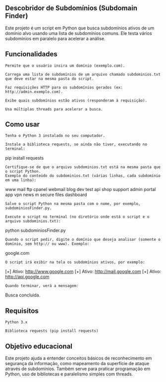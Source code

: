 ## Descobridor de Subdomínios (Subdomain Finder)

Este projeto é um script em Python que busca subdomínios ativos de um domínio alvo usando uma lista de subdomínios comuns. Ele testa vários subdomínios em paralelo para acelerar a análise.
## Funcionalidades

    Permite que o usuário insira um domínio (exemplo.com).

    Carrega uma lista de subdomínios de um arquivo chamado subdominios.txt que deve estar na mesma pasta do script.

    Faz requisições HTTP para os subdomínios gerados (ex: http://admin.exemplo.com).

    Exibe quais subdomínios estão ativos (responderam à requisição).

    Usa múltiplas threads para acelerar a busca.

## Como usar

    Tenha o Python 3 instalado no seu computador.

    Instale a biblioteca requests, se ainda não tiver, executando no terminal:

pip install requests

    Certifique-se de que o arquivo subdominios.txt está na mesma pasta que o script Python.
    Exemplo do conteúdo do subdominios.txt (várias linhas, cada subdomínio em uma linha):

www
mail
ftp
cpanel
webmail
blog
dev
test
api
shop
support
admin
portal
app
vpn
news
m
secure
files
dashboard

    Salve o script Python na mesma pasta com o nome, por exemplo, subdominiosFinder.py.

    Execute o script no terminal (no diretório onde está o script e o arquivo subdominios.txt):

python subdominiosFinder.py

    Quando o script pedir, digite o domínio que deseja analisar (somente o domínio, sem http:// ou www). Exemplo:

google.com

    O script irá exibir na tela os subdomínios ativos, por exemplo:

[+] Ativo: http://www.google.com
[+] Ativo: http://mail.google.com
[+] Ativo: http://api.google.com

    Quando terminar, verá a mensagem:

Busca concluida.

## Requisitos

    Python 3.x

    Biblioteca requests (pip install requests)

## Objetivo educacional

Este projeto ajuda a entender conceitos básicos de reconhecimento em segurança da informação, como mapeamento da superfície de ataque através de subdomínios. Também serve para praticar programação em Python, uso de bibliotecas e paralelismo simples com threads.